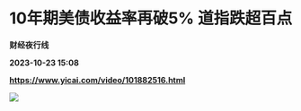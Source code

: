 # 10年期美债收益率再破5% 道指跌超百点
**财经夜行线**

**2023-10-23 15:08**

**https://www.yicai.com/video/101882516.html**

![](http://imgcdn.yicai.com/vms-new/2023/10/aa7d736e-52c1-4529-bfba-be0283c67107_zgR0.jpg)
